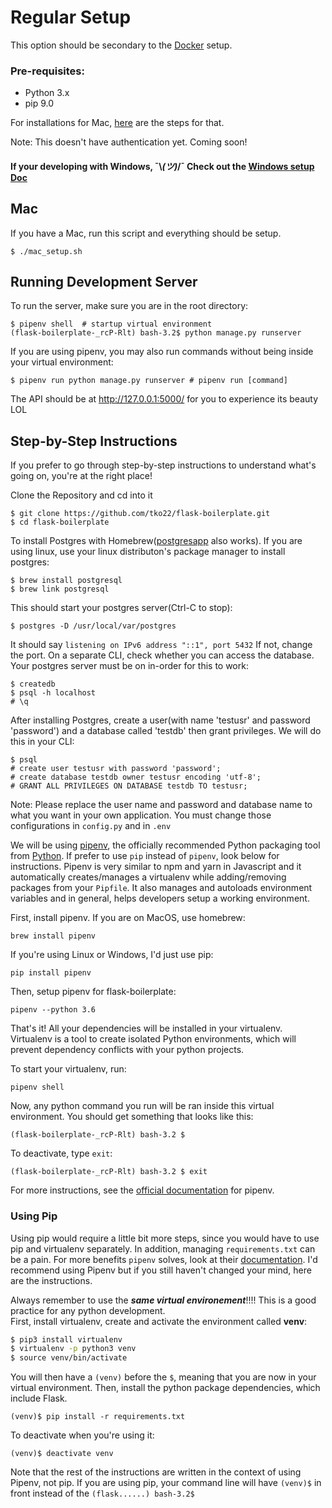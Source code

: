 # Regular Setup 
This option should be secondary to the <a href='./docs/docker.md'>Docker</a> setup. 
### Pre-requisites:
- Python 3.x
- pip 9.0

For installations for Mac, [here](https://github.com/hack4impact-uiuc/wiki/wiki/Mac-Setup) are the steps for that.

Note: This doesn't have authentication yet. Coming soon! <br>
#### If your developing with Windows, ¯\\_(ツ)_/¯  Check out the <a href='./WSL-setup.md'>Windows setup Doc</a>

## Mac
If you have a Mac, run this script and everything should be setup. 
```
$ ./mac_setup.sh
```
## Running Development Server
To run the server, make sure you are in the root directory:
```
$ pipenv shell  # startup virtual environment
(flask-boilerplate-_rcP-Rlt) bash-3.2$ python manage.py runserver
```
If you are using pipenv, you may also run commands without being inside your virtual environment:
```
$ pipenv run python manage.py runserver # pipenv run [command]
```
The API should be at http://127.0.0.1:5000/ for you to experience its beauty LOL

## Step-by-Step Instructions
If you prefer to go through step-by-step instructions to understand what's going on, you're at the right place!

Clone the Repository and cd into it
```
$ git clone https://github.com/tko22/flask-boilerplate.git
$ cd flask-boilerplate
```
To install Postgres with Homebrew([postgresapp](http://postgresapp.com/) also works). If you are using linux, use your linux distributon's package manager to install postgres:
```
$ brew install postgresql
$ brew link postgresql
```
This should start your postgres server(Ctrl-C to stop):
```
$ postgres -D /usr/local/var/postgres
```
It should say ```listening on IPv6 address "::1", port 5432``` If not, change the port. On a separate CLI, check whether you can access the database. Your postgres server must be on in-order for this to work:
```
$ createdb
$ psql -h localhost
# \q
```
After installing Postgres, create a user(with name 'testusr' and password 'password') and a database called 'testdb' then grant privileges. We will do this in your CLI:
```
$ psql
# create user testusr with password 'password';
# create database testdb owner testusr encoding 'utf-8';
# GRANT ALL PRIVILEGES ON DATABASE testdb TO testusr;
```
Note: Please replace the user name and password and database name to what you want in your own application. You must change those configurations in ```config.py``` and in ```.env```

We will be using [pipenv](https://docs.pipenv.org/), the officially recommended Python packaging tool from [Python](https://packaging.python.org/tutorials/managing-dependencies/#managing-dependencies). If prefer to use `pip` instead of `pipenv`, look below for instructions. Pipenv is very similar to npm and yarn in Javascript and it automatically creates/manages a virtualenv while adding/removing packages from your `Pipfile`. It also manages and autoloads environment variables and in general, helps developers setup a working environment. 

First, install pipenv. If you are on MacOS, use homebrew:
```
brew install pipenv
```
If you're using Linux or Windows, I'd just use pip:
```
pip install pipenv
```

Then, setup pipenv for flask-boilerplate:
```
pipenv --python 3.6
```
That's it! All your dependencies will be installed in your virtualenv. Virtualenv is a tool to create isolated Python environments, which will prevent dependency conflicts with your python projects.

To start your virtualenv, run:
```
pipenv shell
```
Now, any python command you run will be ran inside this virtual environment. You should get something that looks like this:
```
(flask-boilerplate-_rcP-Rlt) bash-3.2 $
```
To deactivate, type `exit`:
```
(flask-boilerplate-_rcP-Rlt) bash-3.2 $ exit
```
For more instructions, see the [official documentation](https://docs.pipenv.org) for pipenv.
### Using Pip
Using pip would require a little bit more steps, since you would have to use pip and virtualenv separately. In addition, managing `requirements.txt` can be a pain. For more benefits `pipenv` solves, look at their [documentation](https://docs.pipenv.org/). I'd recommend using Pipenv but if you still haven't changed your mind, here are the instructions. 

Always remember to use the ***same virtual environement***!!!! This is a good practice for any python development. <br>
First, install virtualenv, create and activate the environment called **venv**:
```bash
$ pip3 install virtualenv
$ virtualenv -p python3 venv
$ source venv/bin/activate
```
You will then have a ```(venv)``` before the ```$```, meaning that you are now in your virtual environment. Then, install the python package dependencies, which include Flask.
```
(venv)$ pip install -r requirements.txt
```
To deactivate when you're using it:
```
(venv)$ deactivate venv
```
Note that the rest of the instructions are written in the context of using Pipenv, not pip. If you are using pip, your command line will have `(venv)$` in front instead of the `(flask......) bash-3.2$`
 

